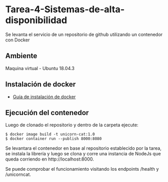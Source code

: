 # Tarea-4-Sistemas-de-alta-disponibilidad
Se levanta el servicio de un repositorio de github utilizando un contenedor con Docker
## Ambiente
Maquina virtual - Ubuntu 18.04.3
## Instalación de docker
* [Guía de instalación de docker](https://docs.docker.com/install/linux/docker-ce/ubuntu/)
## Ejecución del contenedor
Luego de clonado el repositorio y dentro de la carpeta ejecute:
```
$ docker image build -t unicorn-cat:1.0
$ docker container run --publish 8000:8080 
```
Se levantara el contenedor en base al repositorio establecido por la tarea, se instala la librería y luego se clona y corre una instancia de NodeJs que queda corriendo en http://localhost:8000.

Se puede comprobar el funcionamiento visitando los endpoints /health y /unicorncat.
